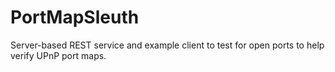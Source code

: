 PortMapSleuth
=============

Server-based REST service and example client to test for open ports to help verify UPnP port maps.
